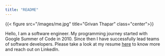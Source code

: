 ```yaml
---
title: "README"
---
```


{{< figure src="/images/me.jpg" title="Grivan Thapar" class="center">}}

Hello, I am a software engineer. My programming journey started with Google
Summer of Code in 2010. Since then I have successfully lead teams of
software developers. Please take a look at my
resume [here](/GrivanThapar2020.pdf) to know more and reach out on LinkedIn.
